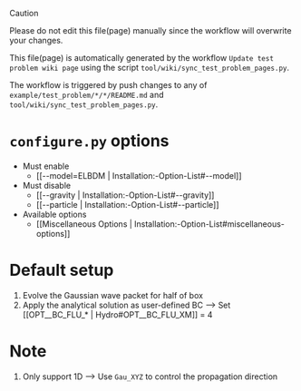 > [!CAUTION]
> Please do not edit this file(page) manually since the workflow will overwrite your changes.
>
> This file(page) is automatically generated by the workflow `Update test problem wiki page` using the script `tool/wiki/sync_test_problem_pages.py`.
>
> The workflow is triggered by push changes to any of `example/test_problem/*/*/README.md` and `tool/wiki/sync_test_problem_pages.py`.


# `configure.py` options
- Must enable
   - [[--model=ELBDM | Installation:-Option-List#--model]]
- Must disable
   - [[--gravity | Installation:-Option-List#--gravity]]
   - [[--particle | Installation:-Option-List#--particle]]
- Available options
   - [[Miscellaneous Options | Installation:-Option-List#miscellaneous-options]]


# Default setup
1. Evolve the Gaussian wave packet for half of box
2. Apply the analytical solution as user-defined BC
   --> Set [[OPT__BC_FLU_* | Hydro#OPT__BC_FLU_XM]] = 4


# Note
1. Only support 1D --> Use `Gau_XYZ` to control the propagation direction
